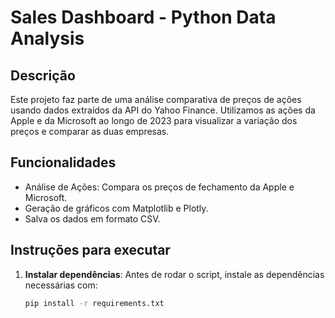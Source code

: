 # Sales Dashboard - Python Data Analysis

## Descrição
Este projeto faz parte de uma análise comparativa de preços de ações usando dados extraídos da API do Yahoo Finance. Utilizamos as ações da Apple e da Microsoft ao longo de 2023 para visualizar a variação dos preços e comparar as duas empresas.

## Funcionalidades
- Análise de Ações: Compara os preços de fechamento da Apple e Microsoft.
- Geração de gráficos com Matplotlib e Plotly.
- Salva os dados em formato CSV.

## Instruções para executar

1. **Instalar dependências**: Antes de rodar o script, instale as dependências necessárias com:
   ```bash
   pip install -r requirements.txt
